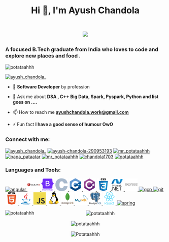 <h1 align="center">Hi 👋, I'm Ayush Chandola</h1>
<h1 align="center">
<img src=https://media.giphy.com/media/v1.Y2lkPTc5MGI3NjExdG12YnBmbXUyc241ZXdnOXF1bWhjN3B3MG16OGxjamFoazc0c2RiMCZlcD12MV9naWZzX3NlYXJjaCZjdD1n/9HBduC3ZIgrG8/giphy.gif" height="200px">
  
<h3 align="left">A focused B.Tech graduate from India who loves to code and explore new places and food .</h3>

<p align="left"> <img src="https://komarev.com/ghpvc/?username=potataahhh&label=Profile%20views&color=0e75b6&style=flat" alt="potataahhh" /> </p>

<!-- <p align="left"> <a href="https://github.com/ryo-ma/github-profile-trophy"><img src="https://github-profile-trophy.vercel.app/?username=potataahhh&theme=onedark" alt="potataahhh" /></a> </p> -->

<p align="left"> <a href="https://twitter.com/ayush_chandola_" target="blank"><img src="https://img.shields.io/twitter/follow/ayush_chandola_?logo=twitter&style=for-the-badge" alt="ayush_chandola_" /></a> </p>

- 🌱 **Software Developer** by profession

- 💬 Ask me about **DSA , C++ Big Data, Spark, Pyspark, Python and list goes on ....**

- 📫 How to reach me **ayushchandola.work@gmail.com**

- ⚡ Fun fact **I have a good sense of humour OwO**

<h3 align="left">Connect with me:</h3>
<p align="left">
<a href="https://twitter.com/ayush_chandola_" target="blank"><img align="center" src="https://raw.githubusercontent.com/rahuldkjain/github-profile-readme-generator/master/src/images/icons/Social/twitter.svg" alt="ayush_chandola_" height="30" width="40" /></a>
<a href="https://linkedin.com/in/ayush-chandola-290953193" target="blank"><img align="center" src="https://raw.githubusercontent.com/rahuldkjain/github-profile-readme-generator/master/src/images/icons/Social/linked-in-alt.svg" alt="ayush-chandola-290953193" height="30" width="40" /></a>
<a href="https://instagram.com/backpack.with.me" target="blank"><img align="center" src="https://raw.githubusercontent.com/rahuldkjain/github-profile-readme-generator/master/src/images/icons/Social/instagram.svg" alt="mr_potataahhh" height="30" width="40" /></a>
<a href="https://www.youtube.com/c/papa_pataatar" target="blank"><img align="center" src="https://raw.githubusercontent.com/rahuldkjain/github-profile-readme-generator/master/src/images/icons/Social/youtube.svg" alt="papa_pataatar" height="30" width="40" /></a>
<a href="https://www.codechef.com/users/mr_potataahhh" target="blank"><img align="center" src="https://cdn.jsdelivr.net/npm/simple-icons@3.1.0/icons/codechef.svg" alt="mr_potataahhh" height="30" width="40" /></a>
<a href="https://www.hackerrank.com/chandola1703" target="blank"><img align="center" src="https://raw.githubusercontent.com/rahuldkjain/github-profile-readme-generator/master/src/images/icons/Social/hackerrank.svg" alt="chandola1703" height="30" width="40" /></a>
<a href="https://www.leetcode.com/potataahhh" target="blank"><img align="center" src="https://raw.githubusercontent.com/rahuldkjain/github-profile-readme-generator/master/src/images/icons/Social/leet-code.svg" alt="potataahhh" height="30" width="40" /></a>
</p>

<h3 align="left">Languages and Tools:</h3>
<p align="left"> <a href="https://angular.io" target="_blank" rel="noreferrer"> <img src="https://angular.io/assets/images/logos/angular/angular.svg" alt="angular" width="40" height="40"/> </a> <a href="https://angular.io" target="_blank" rel="noreferrer"> <img src="https://raw.githubusercontent.com/devicons/devicon/master/icons/angularjs/angularjs-original-wordmark.svg" alt="angularjs" width="40" height="40"/> </a> <a href="https://getbootstrap.com" target="_blank" rel="noreferrer"> <img src="https://raw.githubusercontent.com/devicons/devicon/master/icons/bootstrap/bootstrap-plain-wordmark.svg" alt="bootstrap" width="40" height="40"/> </a> <a href="https://www.cprogramming.com/" target="_blank" rel="noreferrer"> <img src="https://raw.githubusercontent.com/devicons/devicon/master/icons/c/c-original.svg" alt="c" width="40" height="40"/> </a> <a href="https://www.w3schools.com/cpp/" target="_blank" rel="noreferrer"> <img src="https://raw.githubusercontent.com/devicons/devicon/master/icons/cplusplus/cplusplus-original.svg" alt="cplusplus" width="40" height="40"/> </a> <a href="https://www.w3schools.com/cs/" target="_blank" rel="noreferrer"> <img src="https://raw.githubusercontent.com/devicons/devicon/master/icons/csharp/csharp-original.svg" alt="csharp" width="40" height="40"/> </a> <a href="https://www.w3schools.com/css/" target="_blank" rel="noreferrer"> <img src="https://raw.githubusercontent.com/devicons/devicon/master/icons/css3/css3-original-wordmark.svg" alt="css3" width="40" height="40"/> </a> <a href="https://dotnet.microsoft.com/" target="_blank" rel="noreferrer"> <img src="https://raw.githubusercontent.com/devicons/devicon/master/icons/dot-net/dot-net-original-wordmark.svg" alt="dotnet" width="40" height="40"/> </a> <a href="https://expressjs.com" target="_blank" rel="noreferrer"> <img src="https://raw.githubusercontent.com/devicons/devicon/master/icons/express/express-original-wordmark.svg" alt="express" width="40" height="40"/> </a> <a href="https://cloud.google.com" target="_blank" rel="noreferrer"> <img src="https://www.vectorlogo.zone/logos/google_cloud/google_cloud-icon.svg" alt="gcp" width="40" height="40"/> </a> <a href="https://git-scm.com/" target="_blank" rel="noreferrer"> <img src="https://www.vectorlogo.zone/logos/git-scm/git-scm-icon.svg" alt="git" width="40" height="40"/> </a> <a href="https://www.w3.org/html/" target="_blank" rel="noreferrer"> <img src="https://raw.githubusercontent.com/devicons/devicon/master/icons/html5/html5-original-wordmark.svg" alt="html5" width="40" height="40"/> </a> <a href="https://www.java.com" target="_blank" rel="noreferrer"> <img src="https://raw.githubusercontent.com/devicons/devicon/master/icons/java/java-original.svg" alt="java" width="40" height="40"/> </a> <a href="https://developer.mozilla.org/en-US/docs/Web/JavaScript" target="_blank" rel="noreferrer"> <img src="https://raw.githubusercontent.com/devicons/devicon/master/icons/javascript/javascript-original.svg" alt="javascript" width="40" height="40"/> </a> <a href="https://www.linux.org/" target="_blank" rel="noreferrer"> <img src="https://raw.githubusercontent.com/devicons/devicon/master/icons/linux/linux-original.svg" alt="linux" width="40" height="40"/> </a> <a href="https://www.mongodb.com/" target="_blank" rel="noreferrer"> <img src="https://raw.githubusercontent.com/devicons/devicon/master/icons/mongodb/mongodb-original-wordmark.svg" alt="mongodb" width="40" height="40"/> </a> <a href="https://www.mysql.com/" target="_blank" rel="noreferrer"> <img src="https://raw.githubusercontent.com/devicons/devicon/master/icons/mysql/mysql-original-wordmark.svg" alt="mysql" width="40" height="40"/> </a> <a href="https://www.postgresql.org" target="_blank" rel="noreferrer"> <img src="https://raw.githubusercontent.com/devicons/devicon/master/icons/postgresql/postgresql-original-wordmark.svg" alt="postgresql" width="40" height="40"/> </a> <a href="https://reactjs.org/" target="_blank" rel="noreferrer"> <img src="https://raw.githubusercontent.com/devicons/devicon/master/icons/react/react-original-wordmark.svg" alt="react" width="40" height="40"/> </a> <a href="https://spring.io/" target="_blank" rel="noreferrer"> <img src="https://www.vectorlogo.zone/logos/springio/springio-icon.svg" alt="spring" width="40" height="40"/> </a> </p>

<p align="center"><img align="left" src="https://github-readme-stats.vercel.app/api/top-langs?username=potataahhh&show_icons=true&locale=en&layout=compact" alt="potataahhh" /></p>

<p align="center">&nbsp;<img align="center" src="https://github-readme-stats.vercel.app/api?username=potataahhh&show_icons=true&locale=en" alt="potataahhh" /></p>

<p align="center"><img align="center" src="https://github-readme-streak-stats.herokuapp.com/?user=potataahhh&" alt="potataahhh" /></p>

<p align="center"><img align="center" style="width: 475px; pointer-events: none; user-select: none;" src="https://leetcard.jacoblin.cool/Potataahhh?theme=unicorn&font=Tauri" unselectable="on" alt="Potataahhh"/></p>
